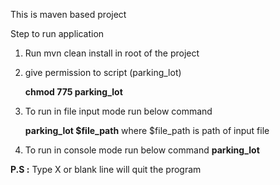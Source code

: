 This is maven based project

Step to run application


1. Run mvn clean install in root of the project
2. give permission to script (parking_lot)

    **chmod 775 parking_lot**

3. To run in file input mode run below command

    **parking_lot $file_path**
    where $file_path is path of input file

4. To run in console mode run below command
    **parking_lot**


**P.S :** Type X or blank line will quit the program